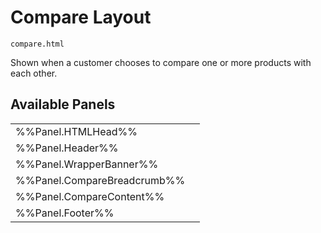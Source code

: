 # <span class="jumptarget"> Compare Layout </span>

`compare.html`

Shown when a customer chooses to compare one or more products with each other.

## <span class="jumptarget"> Available Panels </span>
|||
|---|---|
| %%Panel.HTMLHead%% |
| %%Panel.Header%% |
| %%Panel.WrapperBanner%% |
| %%Panel.CompareBreadcrumb%% |
| %%Panel.CompareContent%% |
| %%Panel.Footer%% |
